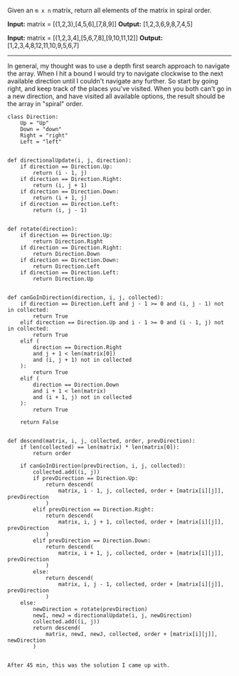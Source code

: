 Given an `m x n` matrix, return all elements of the matrix in spiral order.

**Input:** matrix = [(1,2,3),[4,5,6],[7,8,9]]
**Output:** [1,2,3,6,9,8,7,4,5]

**Input:** matrix = [(1,2,3,4],[5,6,7,8],[9,10,11,12]]
**Output:** [1,2,3,4,8,12,11,10,9,5,6,7]

---
In general, my thought was to use a depth first search approach to navigate the array. When I hit a bound I would try to navigate clockwise to the next available direction until I couldn't navigate any further. So start by going right, and keep track of the places you've visited. When you both can't go in a new direction, and have visited all available options, the result should be the array in "spiral" order.

```
class Direction:
    Up = "Up"
    Down = "down"
    Right = "right"
    Left = "left"


def directionalUpdate(i, j, direction):
    if direction == Direction.Up:
        return (i - 1, j)
    if direction == Direction.Right:
        return (i, j + 1)
    if direction == Direction.Down:
        return (i + 1, j)
    if direction == Direction.Left:
        return (i, j - 1)


def rotate(direction):
    if direction == Direction.Up:
        return Direction.Right
    if direction == Direction.Right:
        return Direction.Down
    if direction == Direction.Down:
        return Direction.Left
    if direction == Direction.Left:
        return Direction.Up


def canGoInDirection(direction, i, j, collected):
    if direction == Direction.Left and j - 1 >= 0 and (i, j - 1) not in collected:
        return True
    elif direction == Direction.Up and i - 1 >= 0 and (i - 1, j) not in collected:
        return True
    elif (
        direction == Direction.Right
        and j + 1 < len(matrix[0])
        and (i, j + 1) not in collected
    ):
        return True
    elif (
        direction == Direction.Down
        and i + 1 < len(matrix)
        and (i + 1, j) not in collected
    ):
        return True

    return False


def descend(matrix, i, j, collected, order, prevDirection):
    if len(collected) == len(matrix) * len(matrix[0]):
        return order

    if canGoInDirection(prevDirection, i, j, collected):
        collected.add((i, j))
        if prevDirection == Direction.Up:
            return descend(
                matrix, i - 1, j, collected, order + [matrix[i][j]], prevDirection
            )
        elif prevDirection == Direction.Right:
            return descend(
                matrix, i, j + 1, collected, order + [matrix[i][j]], prevDirection
            )
        elif prevDirection == Direction.Down:
            return descend(
                matrix, i + 1, j, collected, order + [matrix[i][j]], prevDirection
            )
        else:
            return descend(
                matrix, i, j - 1, collected, order + [matrix[i][j]], prevDirection
            )
    else:
        newDirection = rotate(prevDirection)
        newI, newJ = directionalUpdate(i, j, newDirection)
        collected.add((i, j))
        return descend(
            matrix, newI, newJ, collected, order + [matrix[i][j]], newDirection
        )


After 45 min, this was the solution I came up with.
